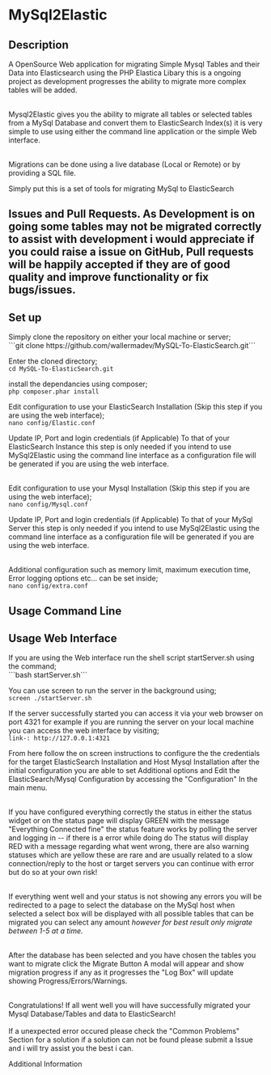 <h1>MySql2Elastic</h1>

<h2>Description</h2>
A OpenSource Web application for migrating Simple Mysql Tables and their Data into Elasticsearch using the PHP Elastica Libary this is a ongoing project as development progresses the ability to migrate more complex tables will be added.<br><br>

Mysql2Elastic gives you the ability to migrate all tables or selected tables from a MySql Database and convert them to ElasticSearch Index(s) it is very simple to use using either the command line application or the simple Web interface.<br><br>

Migrations can be done using a live database (Local or Remote) or by providing a SQL file.<br>

Simply put this is a set of tools for migrating MySql to ElasticSearch

<h2>Issues and Pull Requests.
As Development is on going some tables may not be migrated correctly to assist with development i would appreciate if you could raise a issue on GitHub, Pull requests will be happily accepted if they are of good quality and improve functionality or fix bugs/issues.<br>


<h2>Set up</h2>
Simply clone the repository on either your local machine or server; <br>
```git clone https://github.com/wallermadev/MySQL-To-ElasticSearch.git```

Enter the cloned directory;<br>
```cd MySQL-To-ElasticSearch.git```

install the dependancies using composer;<br>
```php composer.phar install```

Edit configuration to use your ElasticSearch Installation (Skip this step if you are using the web interface);<br>
```nano config/Elastic.conf```

Update IP, Port and login credentials (if Applicable) To that of your ElasticSearch Instance this step is only needed if you intend to use MySql2Elastic using the command line interface as a configuration file will be generated if you are using the web interface.<br><br>


Edit configuration to use your Mysql Installation (Skip this step if you are using the web interface);<br>
```nano config/Mysql.conf```

Update IP, Port and login credentials (if Applicable) To that of your MySql Server this step is only needed if you intend to use MySql2Elastic using the command line interface as a configuration file will be generated if you are using the web interface.<br><br>

Additional configuration such as memory limit, maximum execution time, Error logging options etc... can be set inside;<br>
```nano config/extra.conf```



<h2>Usage Command Line</h2>

<h2>Usage Web Interface</h2>
If you are using the Web interface run the shell script startServer.sh using the command;<br>
```bash startServer.sh```

You can use screen to run the server in the background using;<br>
```screen ./startServer.sh```

If the server successfully started you can access it via your web browser on port 4321 for example if you are running the server on your local machine you can access the web interface by visiting;<br>
```link-: http://127.0.0.1:4321```

From here follow the on screen instructions to configure the the credentials for the target ElasticSearch Installation and Host Mysql Installation after the initial configuration you are able to set Additional options and Edit the ElasticSearch/Mysql Configuration by accessing the "Configuration" In the main menu. <br><br>

If you have configured everything correctly the status in either the status widget or on the status page will display GREEN with the message "Everything Connected fine" the status feature works by polling the server and logging in -- if there is a error while doing do The status will display RED with a message regarding what went wrong, there are also warning statuses which are yellow these are rare and are usually related to a slow connection/reply to the host or target servers you can continue with error but do so at your own risk!<br><br>

If everything went well and your status is not showing any errors you will be redirected to a page to select the database on the MySql host when selected a select box will be displayed with all possible tables that can be migrated you can select any amount <em>however for best result only migrate between 1-5 at a time.</em></br></br>

After the database has been selected and you have chosen the tables you want to migrate click the Migrate Button A modal will appear and show migration progress if any as it progresses the "Log Box" will update showing Progress/Errors/Warnings.<br><br>

Congratulations! If all went well you will have successfully migrated your Mysql Database/Tables and data to ElasticSearch!<br><br>
If a unexpected error occured please check the "Common Problems" Section for a solution if a solution can not be found please submit a Issue and i will try assist you the best i can.
</h3>Additional Information</h3>
